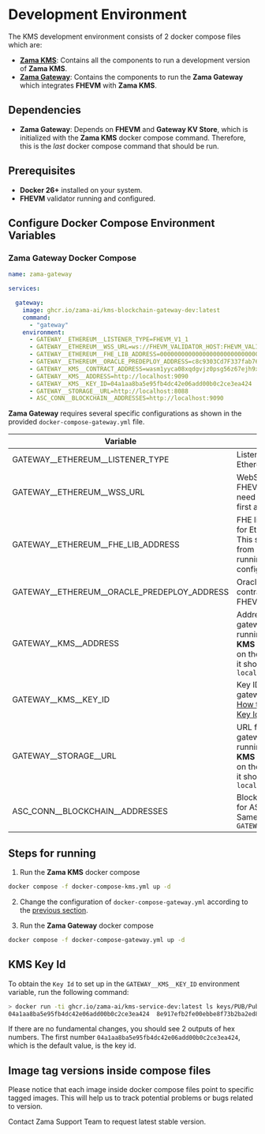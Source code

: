 # Development Environment

The KMS development environment consists of 2 docker compose files which are:

- [**Zama KMS**](./docker-compose-kms.yml): Contains all the components to run a development version of **Zama KMS**.
- [**Zama Gateway**](./docker-compose-gateway.yml): Contains the components to run the **Zama Gateway** which integrates **FHEVM** with **Zama KMS**.

## Dependencies

- **Zama Gateway**: Depends on **FHEVM** and **Gateway KV Store**, which is initialized with the **Zama KMS** docker compose command. Therefore, this is the _last_ docker compose command that should be run.

## Prerequisites

- **Docker 26+** installed on your system.
- **FHEVM** validator running and configured.

## Configure Docker Compose Environment Variables

### Zama Gateway Docker Compose

```yaml
name: zama-gateway

services:

  gateway:
    image: ghcr.io/zama-ai/kms-blockchain-gateway-dev:latest
    command:
      - "gateway"
    environment:
      - GATEWAY__ETHEREUM__LISTENER_TYPE=FHEVM_V1_1
      - GATEWAY__ETHEREUM__WSS_URL=ws://FHEVM_VALIDATOR_HOST:FHEVM_VALIDATOR_PORT
      - GATEWAY__ETHEREUM__FHE_LIB_ADDRESS=000000000000000000000000000000000000005d
      - GATEWAY__ETHEREUM__ORACLE_PREDEPLOY_ADDRESS=c8c9303Cd7F337fab769686B593B87DC3403E0cd
      - GATEWAY__KMS__CONTRACT_ADDRESS=wasm1yyca08xqdgvjz0psg56z67ejh9xms6l436u8y58m82npdqqhmmtqas0cl7
      - GATEWAY__KMS__ADDRESS=http://localhost:9090
      - GATEWAY__KMS__KEY_ID=04a1aa8ba5e95fb4dc42e06add00b0c2ce3ea424
      - GATEWAY__STORAGE__URL=http://localhost:8088
      - ASC_CONN__BLOCKCHAIN__ADDRESSES=http://localhost:9090
```

**Zama Gateway** requires several specific configurations as shown in the provided `docker-compose-gateway.yml` file.

| Variable | Description | Default Value |
| --- | --- | --- |
| GATEWAY__ETHEREUM__LISTENER_TYPE | Listener type for Ethereum gateway | FHEVM_V1_1 |
| GATEWAY__ETHEREUM__WSS_URL | WebSocket URL for FHEVM Ethereum. You need to run FHEVM first and set this data | ws://FHEVM_VALIDATOR_HOST:FHEVM_VALIDATOR_PORT |
| GATEWAY__ETHEREUM__FHE_LIB_ADDRESS | FHE library address for Ethereum gateway. This should be taken from FHEVM once it is running and configured | 000000000000000000000000000000000000005d |
| GATEWAY__ETHEREUM__ORACLE_PREDEPLOY_ADDRESS | Oracle predeploy contract address for FHEVM gateway | c8c9303Cd7F337fab769686B593B87DC3403E0cd |
| GATEWAY__KMS__ADDRESS | Address for KMS gateway. If you are running the **Zama KMS** docker container on the same machine, it should be `localhost:9090` | http://localhost:9090 |
| GATEWAY__KMS__KEY_ID | Key ID for KMS gateway. Refer to the [How to obtain KMS Key Id](#kms-key-id) section | 04a1aa8ba5e95fb4dc42e06add00b0c2ce3ea424 |
| GATEWAY__STORAGE__URL | URL for storage gateway. If you are running the **Zama KMS** docker container on the same machine, it should be `localhost:8088` | http://KMS-KV-STORE-HOST:KMS-KV-STORE-PORT |
| ASC_CONN__BLOCKCHAIN__ADDRESSES | Blockchain addresses for ASC connection. Same as `GATEWAY__KMS__ADDRESS` | http://localhost:9090 |

## Steps for running

1. Run the **Zama KMS** docker compose

```bash
docker compose -f docker-compose-kms.yml up -d
```

2. Change the configuration of `docker-compose-gateway.yml` according to the [previous section](#zama-gateway-docker-compose).

3. Run the **Zama Gateway** docker compose

```bash
docker compose -f docker-compose-gateway.yml up -d
```

## KMS Key Id

To obtain the `Key Id` to set up in the `GATEWAY__KMS__KEY_ID` environment variable, run the following command:

```bash
> docker run -ti ghcr.io/zama-ai/kms-service-dev:latest ls keys/PUB/PublicKey
04a1aa8ba5e95fb4dc42e06add00b0c2ce3ea424  8e917efb2fe00ebbe8f73b2ba2ed80e7e28970de
```

If there are no fundamental changes, you should see 2 outputs of hex numbers. The first number `04a1aa8ba5e95fb4dc42e06add00b0c2ce3ea424`, which is the default value, is the key id.

## Image tag versions inside compose files

Please notice that each image inside docker compose files point to specific tagged images. This will help us to track potential problems or bugs related to version.

Contact Zama Support Team to request latest stable version.


